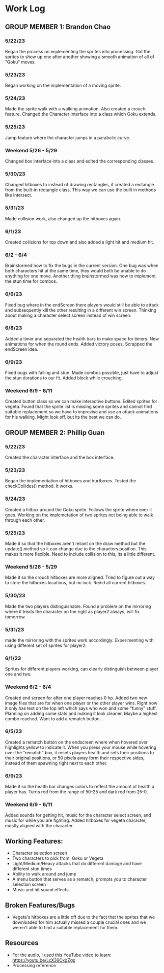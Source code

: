 # Work Log

## GROUP MEMBER 1: Brandon Chao

### 5/22/23

Began the process on implementing the sprites into processing. Got the sprites to show up one after another showing a smooth animation of all of "Goku" moves.

### 5/23/23

Began working on the implementation of a moving sprite.

### 5/24/23

Made the sprite walk with a walking animation. Also created a crouch feature. Changed the Character interface into a class which Goku extends.

### 5/25/23

Jump feature where the character jumps in a parabolic curve.

### Weekend 5/26 - 5/29

Changed box interface into a class and edited the corresponding classes.

### 5/30/23

Changed hitboxes to instead of drawing rectangles, it created a rectangle from the built-in rectangle class. This way we can use the built in methods like intersect.

### 5/31/23

Made collision work, also changed up the hitboxes again.


### 6/1/23

Created collisions for top down and also added a light hit and medium hit.

### 6/2 - 6/4

Brainstormed how to fix the bugs in the current version. One bug was when both characters hit at the same time, they would both be unable to do anything for one move. Another thing brainstormed
was how to implement the stun time for combos.

### 6/6/23

Fixed bug where in the endScreen there players would still be able to attack and subsequently kill the other resulting in a different win screen. Thinking about making a character select screen
instead of win screen.

### 6/8/23

Added a timer and separated the health bars to make space for timers. New animations for when the round ends. Added victory poses. Scrapped the endScreen idea.

### 6/9/23

Fixed bugs with falling and stun. Made combos possible, just have to adjust the stun durations to our fit. Added block while crouching.

### Weekend 6/9 - 6/11

Created button class so we can make interactive buttons. Edited sprites for vegeta. Found that the sprite list is
missing some sprites and cannot find suitable replacement so we have to improvise and use an attack animations for
his walking. Might look off, but its the best we can do.

## GROUP MEMBER 2: Phillip Guan

### 5/22/23

Created the character interface and the box interface.

### 5/23/23

Began the implementation of hitboxes and hurtboxes. Tested the checkCollides() method. It works.

### 5/24/23

Created a hitbox around the Goku sprite. Follows the sprite where ever it goes. Working on the implemetation of two sprites not being able to walk through each other.

### 5/25/23

Made it so that the hitboxes aren't reliant on the draw method but the update() method so it can change due to the characters position. This makes it more
flexible. Need to include collision to this, its a little different.

### Weekend 5/26 - 5/29

Made it so the crouch hitboxes are more aligned. Tried to figure out a way to store the hitboxes locations, but no luck. Redid all current hitboxes.

### 5/30/23

Made the two players distinguishable. Found a problem on the mirroring where it treats the character on the right as player2 always, will fix tomorrow.

### 5/31/23

made the mirroring with the sprites work accordingly. Experimenting with using different set of sprites for player2.

### 6/1/23

Sprites for different players working, can clearly distinguish between player one and two.

### Weekend 6/2 - 6/4

Created end screen for after one player reaches 0 hp. Added two new image files that are for when one player or the other player wins. Right now it only has text on the top left which says who won
and some "funny" stuff. Planning on adding some stats and making it look cleaner. Maybe a highest combo reached. Want to add a rematch button.

### 6/5/23

Created a rematch button on the endscreen where when hovered over highlights yellow to indicate it. When you press your mouse while hovering over the "rematch" box, it resets players health
and sets their positions to their original positions, or 50 pixels away form their respective sides, instead of them spawning right next to each other.

### 6/9/23

Made it so the health bar changes colors to reflect the amount of health a player has. Turns red from the range of 50-25 and dark red from 25-0.

### Weekend 6/9 - 6/11

Added sounds for getting hit, music for the character select screen, and music for while you are fighting. Added hitboxes for vegeta character, mostly aligned with the character.

## Working Features:
- Character selection screen
- Two characters to pick from: Goku or Vegeta
- Light/Medium/Heavy attacks that do different damage and have different stun times
- Ability to walk around and jump
- A menu button that serves as a rematch, prompts you to character selection screen
- Music and hit sound effects

## Broken Features/Bugs
- Vegeta's hitboxes are a little off due to the fact that the sprites that we downloaded for him actually missed a couple crucial ones and we weren't able to find a suitable replacement for them.

## Resources
- For the audio, I used this YouTube video to learn: https://youtu.be/LcX36OxgZgg
- Processing reference 

